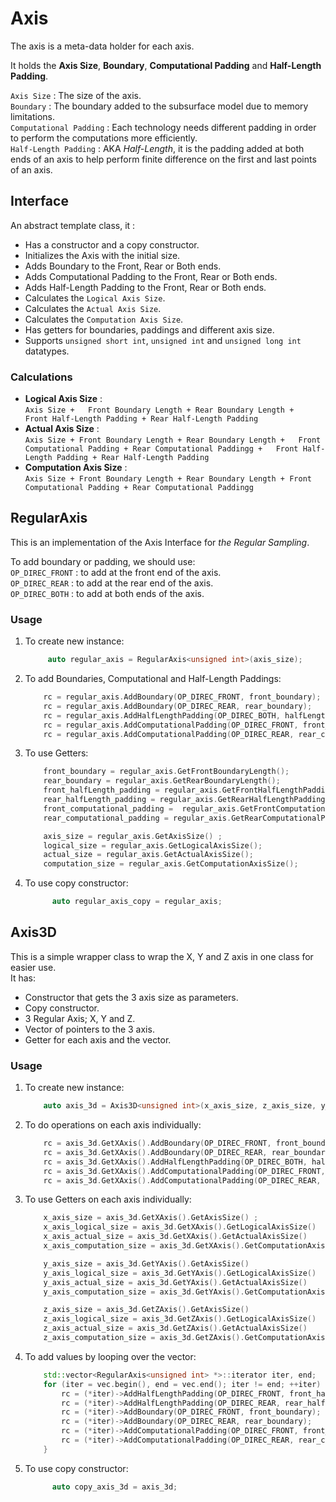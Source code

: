 # Axis

<p>
The axis is a meta-data holder for each axis. 
</p>

It holds the **Axis Size**, **Boundary**, **Computational Padding** and **Half-Length Padding**.

`Axis Size` : The size of the axis.  
`Boundary` : The boundary added to the subsurface model due to memory limitations.  
`Computational Padding` : Each technology needs different padding in order to perform the computations more
efficiently.  
`Half-Length Padding` : AKA *Half-Length*, it is the padding added at both ends of an axis to help perform finite
difference on the first and last points of an axis.

## Interface

An abstract template class, it :

- Has a constructor and a copy constructor.
- Initializes the Axis with the initial size.
- Adds Boundary to the Front, Rear or Both ends.
- Adds Computational Padding to the Front, Rear or Both ends.
- Adds Half-Length Padding to the Front, Rear or Both ends.
- Calculates the `Logical Axis Size`.
- Calculates the `Actual Axis Size`.
- Calculates the `Computation Axis Size`.
- Has getters for boundaries, paddings and different axis size.
- Supports `unsigned short int`, `unsigned int` and `unsigned long int` datatypes.

### Calculations

* **Logical Axis Size** :  
  `Axis Size +  
  Front Boundary Length + Rear Boundary Length +  
  Front Half-Length Padding + Rear Half-Length Padding`
* **Actual Axis Size**  :  
  `Axis Size + Front Boundary Length + Rear Boundary Length +  
  Front Computational Padding + Rear Computational Paddingg +  
  Front Half-Length Padding + Rear Half-Length Padding`
* **Computation Axis Size** :  
  `Axis Size + Front Boundary Length + Rear Boundary Length + Front Computational Padding + Rear Computational Paddingg`

## RegularAxis

This is an implementation of the Axis Interface for *the Regular Sampling*.

To add boundary or padding, we should use:  
`OP_DIREC_FRONT` : to add at the front end of the axis.  
`OP_DIREC_REAR`  : to add at the rear end of the axis.  
`OP_DIREC_BOTH`  : to add at both ends of the axis.

### Usage

1. To create new instance:
   ```c++
        auto regular_axis = RegularAxis<unsigned int>(axis_size);
   ```
2. To add Boundaries, Computational and Half-Length Paddings:

   ```c++
       rc = regular_axis.AddBoundary(OP_DIREC_FRONT, front_boundary);
       rc = regular_axis.AddBoundary(OP_DIREC_REAR, rear_boundary);
       rc = regular_axis.AddHalfLengthPadding(OP_DIREC_BOTH, halfLength_padding);
       rc = regular_axis.AddComputationalPadding(OP_DIREC_FRONT, front_computational_padding);
       rc = regular_axis.AddComputationalPadding(OP_DIREC_REAR, rear_computational_padding);
   ```

3. To use Getters:

    ```c++
        front_boundary = regular_axis.GetFrontBoundaryLength();
        rear_boundary = regular_axis.GetRearBoundaryLength();
        front_halfLength_padding = regular_axis.GetFrontHalfLengthPadding();
        rear_halfLength_padding = regular_axis.GetRearHalfLengthPadding();
        front_computational_padding =  regular_axis.GetFrontComputationalPadding() ;
        rear_computational_padding = regular_axis.GetRearComputationalPadding();
   
        axis_size = regular_axis.GetAxisSize() ;
        logical_size = regular_axis.GetLogicalAxisSize();
        actual_size = regular_axis.GetActualAxisSize();
        computation_size = regular_axis.GetComputationAxisSize();
    ```

4. To use copy constructor:
   ```c++
         auto regular_axis_copy = regular_axis;
   ```

## Axis3D

This is a simple wrapper class to wrap the X, Y and Z axis in one class for easier use.  
It has:

- Constructor that gets the 3 axis size as parameters.
- Copy constructor.
- 3 Regular Axis; X, Y and Z.
- Vector of pointers to the 3 axis.
- Getter for each axis and the vector.

### Usage

1. To create new instance:
   ```c++
       auto axis_3d = Axis3D<unsigned int>(x_axis_size, z_axis_size, y_axis_size);
   ```
2. To do operations on each axis individually:

   ```c++
       rc = axis_3d.GetXAxis().AddBoundary(OP_DIREC_FRONT, front_boundary);
       rc = axis_3d.GetXAxis().AddBoundary(OP_DIREC_REAR, rear_boundary);
       rc = axis_3d.GetXAxis().AddHalfLengthPadding(OP_DIREC_BOTH, halfLength_padding);
       rc = axis_3d.GetXAxis().AddComputationalPadding(OP_DIREC_FRONT, front_computational_padding);
       rc = axis_3d.GetXAxis().AddComputationalPadding(OP_DIREC_REAR, rear_computational_padding);

    ```

3. To use Getters on each axis individually:

    ```c++
        x_axis_size = axis_3d.GetXAxis().GetAxisSize() ;
        x_axis_logical_size = axis_3d.GetXAxis().GetLogicalAxisSize() 
        x_axis_actual_size = axis_3d.GetXAxis().GetActualAxisSize() 
        x_axis_computation_size = axis_3d.GetXAxis().GetComputationAxisSize()
    
        y_axis_size = axis_3d.GetYAxis().GetAxisSize() 
        y_axis_logical_size = axis_3d.GetYAxis().GetLogicalAxisSize() 
        y_axis_actual_size = axis_3d.GetYAxis().GetActualAxisSize() 
        y_axis_computation_size = axis_3d.GetYAxis().GetComputationAxisSize() 
    
        z_axis_size = axis_3d.GetZAxis().GetAxisSize()
        z_axis_logical_size = axis_3d.GetZAxis().GetLogicalAxisSize() 
        z_axis_actual_size = axis_3d.GetZAxis().GetActualAxisSize() 
        z_axis_computation_size = axis_3d.GetZAxis().GetComputationAxisSize()
    ```

4. To add values by looping over the vector:
   ```c++
       std::vector<RegularAxis<unsigned int> *>::iterator iter, end;
       for (iter = vec.begin(), end = vec.end(); iter != end; ++iter) {
           rc = (*iter)->AddHalfLengthPadding(OP_DIREC_FRONT, front_halfLength_padding);
           rc = (*iter)->AddHalfLengthPadding(OP_DIREC_REAR, rear_halfLength_padding);
           rc = (*iter)->AddBoundary(OP_DIREC_FRONT, front_boundary);
           rc = (*iter)->AddBoundary(OP_DIREC_REAR, rear_boundary);
           rc = (*iter)->AddComputationalPadding(OP_DIREC_FRONT, front_computational_padding);
           rc = (*iter)->AddComputationalPadding(OP_DIREC_REAR, rear_computational_padding);
       }
   ```

5. To use copy constructor:
   ```c++
         auto copy_axis_3d = axis_3d;
   ```



